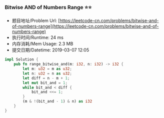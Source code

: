 
### Bitwise AND of Numbers Range :star::star:
- 题目地址/Problem Url: [https://leetcode-cn.com/problems/bitwise-and-of-numbers-range](https://leetcode-cn.com/problems/bitwise-and-of-numbers-range)
- 执行时间/Runtime: 24 ms 
- 内存消耗/Mem Usage: 2.3 MB
- 提交日期/Datetime: 2019-03-07 12:05

```rust
impl Solution {
    pub fn range_bitwise_and(m: i32, n: i32) -> i32 {
        let m: u32 = m as u32;
        let n: u32 = n as u32;
        let diff = n - m + 1;
        let mut bit_and = 1;
        while bit_and < diff {
            bit_and <<= 1;
        }
        (m & !(bit_and - 1) & n) as i32
    }
}

```
